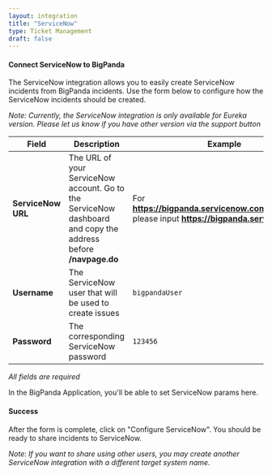 ```yaml
---
layout: integration
title: "ServiceNow"
type: Ticket Management
draft: false
---
```


#### Connect ServiceNow to BigPanda

The ServiceNow integration allows you to easily create ServiceNow incidents from BigPanda incidents.
Use the form below to configure how the ServiceNow incidents should be created.

*Note: Currently, the ServiceNow integration is only available for Eureka version. Please let us know if you have other version via the support button*

|Field|Description|Example|
|-----|-----------|-------|
|**ServiceNow URL**|The URL of your ServiceNow account. Go to the ServiceNow dashboard and copy the address before **/navpage.do**|For **https://bigpanda.servicenow.com/navpage.do**  please input **https://bigpanda.servicenow.com**|
|**Username**|The ServiceNow user that will be used to create issues|`bigpandaUser`|
|**Password**|The corresponding ServiceNow password|`123456`|

<!-- app-only-start -->

<!-- include 'integrations/servicenow/servicenow' -->
*All fields are required*

<!-- app-only-end -->

<!-- docs-only-start -->

In the BigPanda Application, you'll be able to set ServiceNow params here.

<!-- docs-only-end -->

<!-- section-separator -->
#### Success
After the form is complete, click on "Configure ServiceNow".
You should be ready to share incidents to ServiceNow.

*Note: If you want to share using other users, you may create another ServiceNow integration with a different target system name.*
